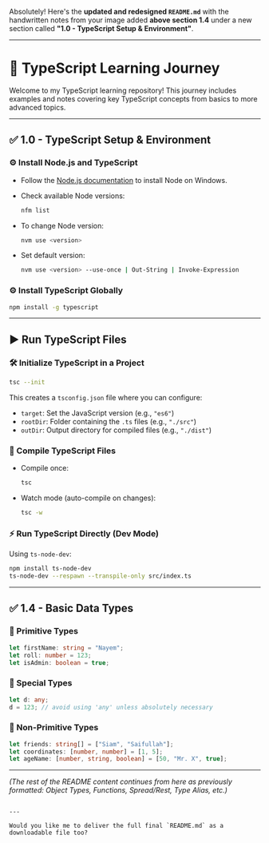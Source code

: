 Absolutely! Here's the **updated and redesigned `README.md`** with the handwritten notes from your image added **above section 1.4** under a new section called **"1.0 - TypeScript Setup & Environment"**.

---

# 📘 TypeScript Learning Journey

Welcome to my TypeScript learning repository! This journey includes examples and notes covering key TypeScript concepts from basics to more advanced topics.

---

## ✅ 1.0 - TypeScript Setup & Environment

### ⚙️ Install Node.js and TypeScript

- Follow the [Node.js documentation](https://nodejs.org) to install Node on Windows.
- Check available Node versions:

  ```sh
  nfm list


  ```

- To change Node version:

  ```sh
  nvm use <version>
  ```

- Set default version:

  ```sh
  nvm use <version> --use-once | Out-String | Invoke-Expression
  ```

### ⚙️ Install TypeScript Globally

```sh
npm install -g typescript
```

---

## ▶️ Run TypeScript Files

### 🛠 Initialize TypeScript in a Project

```sh
tsc --init
```

This creates a `tsconfig.json` file where you can configure:

- `target`: Set the JavaScript version (e.g., `"es6"`)
- `rootDir`: Folder containing the `.ts` files (e.g., `"./src"`)
- `outDir`: Output directory for compiled files (e.g., `"./dist"`)

### 🧪 Compile TypeScript Files

- Compile once:

  ```sh
  tsc
  ```

- Watch mode (auto-compile on changes):

  ```sh
  tsc -w
  ```

### ⚡ Run TypeScript Directly (Dev Mode)

Using `ts-node-dev`:

```sh
npm install ts-node-dev
ts-node-dev --respawn --transpile-only src/index.ts
```

---

## ✅ 1.4 - Basic Data Types

### 🔹 Primitive Types

```ts
let firstName: string = "Nayem";
let roll: number = 123;
let isAdmin: boolean = true;
```

### 🔹 Special Types

```ts
let d: any;
d = 123; // avoid using 'any' unless absolutely necessary
```

### 🔹 Non-Primitive Types

```ts
let friends: string[] = ["Siam", "Saifullah"];
let coordinates: [number, number] = [1, 5];
let ageName: [number, string, boolean] = [50, "Mr. X", true];
```

---

_(The rest of the README content continues from here as previously formatted: Object Types, Functions, Spread/Rest, Type Alias, etc.)_

```

---

Would you like me to deliver the full final `README.md` as a downloadable file too?
```
